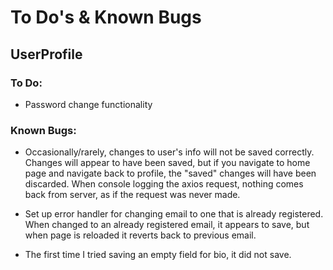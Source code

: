 # To Do's & Known Bugs

## UserProfile

### To Do:
- Password change functionality

### Known Bugs:
  - Occasionally/rarely, changes to user's info will not be saved correctly. Changes will appear to have been saved, but if you navigate to home page and navigate back to profile, the "saved" changes will have been discarded. When console logging the axios request, nothing comes back from server, as if the request was never made. 

  - Set up error handler for changing email to one that is already registered. When changed to an already registered email, it appears to save, but when page is reloaded it reverts back to previous email.

  - The first time I tried saving an empty field for bio, it did not save.

